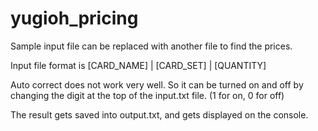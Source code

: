 # yugioh_pricing
Sample input file can be replaced with another file to find the prices.

Input file format is [CARD_NAME] | [CARD_SET] | [QUANTITY]

Auto correct does not work very well. So it can be turned on and off by changing the digit at the top of the input.txt file. (1 for on, 0 for off)

The result gets saved into output.txt, and gets displayed on the console.
